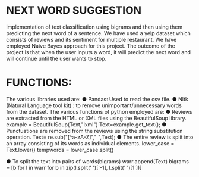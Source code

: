 # NEXT WORD SUGGESTION
implementation of text classification using bigrams and then using them predicting the next word of a sentence. We have used a yelp dataset which consists of reviews and its
sentiment for multiple restaurant. We have employed Naive Bayes approach for this project. The outcome of the project is that when the user inputs a word, it will predict the next word and will continue until the user wants to stop. 

# FUNCTIONS:
The various libraries used are:
●	Pandas: Used to read the csv file.
●	Nltk (Natural Language tool kit) : to remove unimportant/unnecessary words from the dataset.
The various functions of python employed are:
●	Reviews are extracted from the HTML or XML files using the BeautifulSoup library.
example = BeautifulSoup(Text,"lxml")
Text=example.get_text();
●	Punctuations are removed from the reviews using the string substitution operation.
Text= re.sub("[^a-zA-Z]"," ",Text);
●	The entire review is split into an array consisting of its words as individual elements.
lower_case = Text.lower()
tempwords = lower_case.split()

●	To split the text into pairs of words(bigrams)
 warr.append(Text)
bigrams = [b for l in warr for b in zip(l.split(' ')[:-1], l.split(' ')[1:])]


